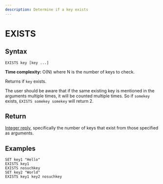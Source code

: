 ```yaml
---
description: Determine if a key exists
---
```


# EXISTS

## Syntax

    EXISTS key [key ...]

**Time complexity:** O(N) where N is the number of keys to check.

Returns if `key` exists.

The user should be aware that if the same existing key is mentioned in the arguments multiple times, it will be counted multiple times. So if `somekey` exists, `EXISTS somekey somekey` will return 2.

## Return

[Integer reply](https://redis.io/docs/reference/protocol-spec#resp-integers), specifically the number of keys that exist from those specified as arguments.

## Examples

```cli
SET key1 "Hello"
EXISTS key1
EXISTS nosuchkey
SET key2 "World"
EXISTS key1 key2 nosuchkey
```
